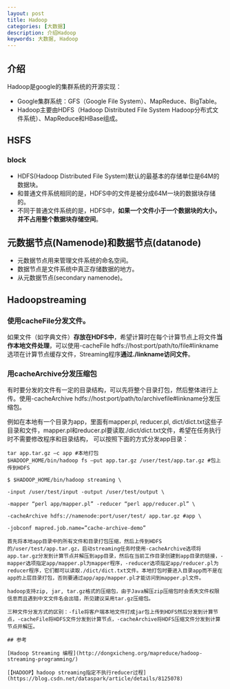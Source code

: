 ```yaml
---
layout: post
title: Hadoop
categories: [大数据]
description: 介绍Hadoop
keywords: 大数据, Hadoop
---
```


## 介绍

Hadoop是google的集群系统的开源实现：

* Google集群系统：GFS（Google File System）、MapReduce、BigTable。
* Hadoop主要由HDFS（Hadoop Distributed File System Hadoop分布式文件系统）、MapReduce和HBase组成。

## HSFS

### block

* HDFS(Hadoop Distributed File System)默认的最基本的存储单位是64M的数据块。
* 和普通文件系统相同的是，HDFS中的文件是被分成64M一块的数据块存储的。
* 不同于普通文件系统的是，HDFS中，**如果一个文件小于一个数据块的大小，并不占用整个数据块存储空间**。

## 元数据节点(Namenode)和数据节点(datanode)

* 元数据节点用来管理文件系统的命名空间。
* 数据节点是文件系统中真正存储数据的地方。
* 从元数据节点(secondary namenode)。

## Hadoopstreaming

### 使用cacheFile分发文件。

如果文件（如字典文件）**存放在HDFS中**，希望计算时在每个计算节点上将文件**当作本地文件处理**，可以使用-cacheFile hdfs://host:port/path/to/file#linkname选项在计算节点缓存文件，Streaming程序**通过./linkname访问文件**。

### 用cacheArchive分发压缩包

有时要分发的文件有一定的目录结构，可以先将整个目录打包，然后整体进行上传。使用-cacheArchive hdfs://host:port/path/to/archivefile#linkname分发压缩包。

例如在本地有一个目录为app，里面有mapper.pl, reducer.pl, dict/dict.txt这些子目录和文件，mapper.pl和reducer.pl要读取./dict/dict.txt文件，希望在任务执行时不需要修改程序和目录结构， 可以按照下面的方式分发app目录：

```
tar app.tar.gz –c app #本地打包
$HADOOP_HOME/bin/hadoop fs –put app.tar.gz /user/test/app.tar.gz #包上传到HDFS

$ $HADOOP_HOME/bin/hadoop streaming \

-input /user/test/input -output /user/test/output \

-mapper “perl app/mapper.pl” -reducer “perl app/reducer.pl” \

-cacheArchive hdfs://namenode:port/user/test/ app.tar.gz #app \

-jobconf mapred.job.name=”cache-archive-demo”

首先将本地app目录中的所有文件和目录打包压缩，然后上传到HDFS的/user/test/app.tar.gz，启动streaming任务时使用-cacheArchive选项将app.tar.gz分发到计算节点并解压到app目录，然后在当前工作目录创建到app目录的链接，-mapper选项指定app/mapper.pl为mapper程序，-reducer选项指定app/reducer.pl为reducer程序，它们都可以读取./dict/dict.txt文件。本地打包时要进入目录app而不是在app的上层目录打包，否则要通过app/app/mapper.pl才能访问到mapper.pl文件。

hadoop支持zip, jar, tar.gz格式的压缩包，由于Java解压zip压缩包时会丢失文件权限信息而且遇到中文文件名会出错，所见建议采用tar.gz压缩包。

三种文件分发方式的区别：-file将客户端本地文件打成jar包上传到HDFS然后分发到计算节点，-cacheFile将HDFS文件分发到计算节点，-cacheArchive将HDFS压缩文件分发到计算节点并解压。

## 参考

[Hadoop Streaming 编程](http://dongxicheng.org/mapreduce/hadoop-streaming-programming/)

[【HADOOP】hadoop streaming指定不执行reducer过程](https://blog.csdn.net/dataspark/article/details/8125078)
